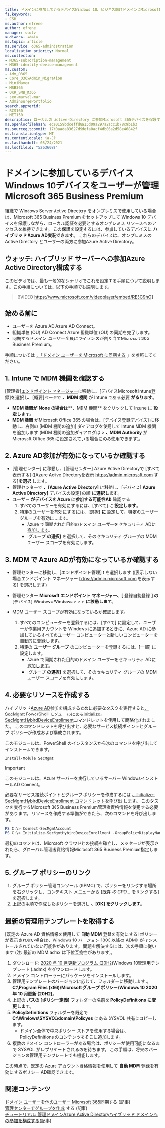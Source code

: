 ```yaml
---
title: ドメインに参加しているデバイスWindows 10、ビジネス向けドメインにMicrosoft 365有効にする
f1.keywords:
- CSH
ms.author: efrene
author: efrene
manager: scotv
audience: Admin
ms.topic: article
ms.service: o365-administration
localization_priority: Normal
ms.collection:
- M365-subscription-management
- M365-identity-device-management
ms.custom:
- Adm_O365
- Core_O365Admin_Migration
- MiniMaven
- MSB365
- OKR_SMB_M365
- seo-marvel-mar
- AdminSurgePortfolio
search.appverid:
- BCS160
- MET150
description: ローカルの Active-Directory に参加Microsoft 365デバイスを保護するために、Windows 10をわずか数ステップで有効にする方法について説明します。
ms.openlocfilehash: ec80159bdceffd8a13d09a297a2acc1b78c9b1b3
ms.sourcegitcommit: 17f0aada83627d9defa0acf4db03a2d58e46842f
ms.translationtype: MT
ms.contentlocale: ja-JP
ms.lasthandoff: 05/24/2021
ms.locfileid: "52636088"
---
```

# <a name="enable-domain-joined-windows-10-devices-to-be-managed-by-microsoft-365-business-premium"></a>ドメインに参加しているデバイスWindows 10デバイスをユーザーが管理Microsoft 365 Business Premium

組織で Windows Server Active Directory をオンプレミスで使用している場合は、Microsoft 365 Business Premium をセットアップして Windows 10 デバイスを保護しながら、ローカル認証を必要とするオンプレミス リソースへのアクセスを維持できます。
この保護を設定するには、参加しているデバイスに **ハイブリッド Azure AD実装できます**。 これらのデバイスは、オンプレミスの Active Directory とユーザーの両方に参加Azure Active Directory。

## <a name="watch-configure-hybrid-azure-active-directory-join"></a>ウォッチ: ハイブリッド サーバーへの参加Azure Active Directory構成する

このビデオでは、最も一般的なシナリオでこれを設定する手順について説明します。この手順については、以下の手順でも説明します。

> [!VIDEO https://www.microsoft.com/videoplayer/embed/RE3C9hO]
  
## <a name="before-you-begin"></a>始める前に

- ユーザーを Azure AD Azure AD Connect。
- 組織単位 (OU) AD Connect Azure 組織単位 (OU) の同期を完了します。
- 同期するドメイン ユーザー全員にライセンスが割り当てMicrosoft 365 Business Premium。

手順については [、「ドメイン ユーザーを Microsoft に同期する](manage-domain-users.md) 」を参照してください。

## <a name="1-verify-mdm-authority-in-intune"></a>1. Intune で MDM 機関を確認する

[管理者][エンドポイント マネージャー](https://endpoint.microsoft.com/#blade/Microsoft_Intune_Enrollment/EnrollmentMenu/overview)に移動し、[デバイスMicrosoft Intune登録]を選択し、[概要]ページで **、MDM 機関** が Intune である必要 **があります**。

- **MDM 機関が** **None の場合は****、MDM 機関** をクリックして Intune に **設定します**。
- **MDM 機関** がMicrosoft Office 365 の場合は、[デバイス登録デバイス] に移動し、右側の [MDM 機関の追加] ダイアログを使用して Intune MDM 機関を追加します (MDM 機関の追加ダイアログは  >  **、MDM Authority** が Microsoft Office 365 に設定されている場合にのみ使用できます)。

## <a name="2-verify-azure-ad-is-enabled-for-joining-computers"></a>2. Azure AD参加が有効になっているか確認する

- [管理センター] に移動し、[管理センター] Azure Active Directoryで [すべて表示する] ([Azure Active Directoryを表示 <a href="https://go.microsoft.com/fwlink/p/?linkid=2024339" target="_blank">https://admin.microsoft.com</a> する]**を選択** します。  
- 管理センターで **、[Azure Active Directory]** に移動し、[デバイス]  **Azure Active Directory[** デバイスの設定] の順 **に選択します**。
- ユーザー **がデバイスを Azure に参加する可能性AD** 確認する 
    1. すべてのユーザーを有効にするには、[すべて] に **設定します**。
    2. 特定のユーザーを有効にするには、[選択] **に** 設定して、特定のユーザー グループを有効にします。
        - Azure で同期された目的のドメイン ユーザーをセキュリティ ADに [追加します](../admin/create-groups/create-groups.md)。
        - [グループ **の選択]** を選択して、そのセキュリティ グループの MDM ユーザー スコープを有効にします。

## <a name="3-verify-azure-ad-is-enabled-for-mdm"></a>3. MDM で Azure ADが有効になっているか確認する

- 管理センターに移動し、[エンドポイント管理] t を選択します ([表示しない場合エンドポイント マネージャー <a href="https://go.microsoft.com/fwlink/p/?linkid=2024339" target="_blank">https://admin.microsoft.com</a> を表示する] を選択します)   
- 管理センター **Microsoft エンドポイント マネージャー、[** 登録自動登録 **] の**[デバイス] Windows Windows  >    >    >  **に移動します**。
- MDM ユーザー スコープが有効になっているか確認します。

    1. すべてのコンピューターを登録するには、[すべて] に設定して、ユーザーが作業用アカウントを Windows に追加するときに、Azure AD に参加しているすべてのユーザー コンピューターと新しいコンピューターを自動的に登録します。
    2. 特定の **ユーザー グループ** のコンピューターを登録するには、[一部] に設定します。
        -  Azure で同期された目的のドメイン ユーザーをセキュリティ ADに [追加します](../admin/create-groups/create-groups.md)。
        -  [グループ **の選択]** を選択して、そのセキュリティ グループの MDM ユーザー スコープを有効にします。

## <a name="4-create-the-required-resources"></a>4. 必要なリソースを作成する 

ハイブリッド[Azure AD](/azure/active-directory/devices/hybrid-azuread-join-managed-domains#configure-hybrid-azure-ad-join)参加を構成するために必要なタスクを実行すると[、SecMgmt](https://www.powershellgallery.com/packages/SecMgmt) PowerShell モジュールにある[Initialize-SecMgmtHybirdDeviceEnrollment](https://github.com/microsoft/secmgmt-open-powershell/blob/master/docs/help/Initialize-SecMgmtHybirdDeviceEnrollment.md)コマンドレットを使用して簡略化されました。 このコマンドレットを呼び出すと、必要なサービス接続ポイントとグループ ポリシーが作成および構成されます。

このモジュールは、PowerShell のインスタンスから次のコマンドを呼び出してインストールできます。

```powershell
Install-Module SecMgmt
```

> [!IMPORTANT]
> このモジュールは、Azure サーバーを実行しているサーバー WindowsインストールAD Connect。

必要なサービス接続ポイントとグループ ポリシーを作成するには  [、Initialize-SecMgmtHybirdDeviceEnrollment コマンドレットを呼び出](https://github.com/microsoft/secmgmt-open-powershell/blob/master/docs/help/Initialize-SecMgmtHybirdDeviceEnrollment.md) します。 このタスクを実行するMicrosoft 365 Business Premium管理者資格情報を使用する必要があります。 リソースを作成する準備ができたら、次のコマンドを呼び出します。

```powershell
PS C:\> Connect-SecMgmtAccount
PS C:\> Initialize-SecMgmtHybirdDeviceEnrollment -GroupPolicyDisplayName 'Device Management'
```

最初のコマンドは、Microsoft クラウドとの接続を確立し、メッセージが表示されたら、グローバル管理者資格情報Microsoft 365 Business Premium指定します。

## <a name="5-link-the-group-policy"></a>5. グループ ポリシーのリンク

1. グループ ポリシー管理コンソール (GPMC) で、ポリシーをリンクする場所を右クリックし、コンテキスト メニューから [既存 *の GPO...* をリンクする] を選択します。
2. 上記の手順で作成したポリシーを選択し **、[OK] をクリックします**。

## <a name="get-the-latest-administrative-templates"></a>最新の管理用テンプレートを取得する

[既定の Azure AD 資格情報を使用して **自動 MDM** 登録を有効にする] ポリシーが表示されない場合は、Windows 10 バージョン 1803 以降の ADMX がインストールされていない可能性があります。 問題を解決するには、次の手順に従います (注: 最新の MDM.admx は下位互換性があります)。

1.  ダウンロード: [2020 年 10 月更新プログラム (20H2)](https://www.microsoft.com/download/102157)Windows 10管理用テンプレート (.admx) をダウンロードします。
2.  ドメイン コントローラーにパッケージをインストールします。
3.  管理用テンプレートのバージョンに応じて、フォルダーに移動します **。C:\Program Files (x86)\Microsoft グループ ポリシー\Windows 10 2020 年 10 月更新 (20H2)**。
4.  上記の **パスの [ポリシー定義]** フォルダーの名前を **PolicyDefinitions に変更します**。
5.  **PolicyDefinitions** フォルダーを既定で **C:\Windows\SYSVOL\domain\Policyes** にある SYSVOL 共有にコピーします。 
    -   ドメイン全体で中央ポリシー ストアを使用する場合は、PolicyDefinitions のコンテンツをそこに追加します。
6.  複数のドメイン コントローラーがある場合は、ポリシーが使用可能になるまで SYSVOL がレプリケートされるのを待ちます。 この手順は、将来のバージョンの管理用テンプレートでも機能します。

この時点で、既定の Azure アカウント資格情報を使用して **自動 MDM** 登録を有効にするポリシー AD確認できます。

## <a name="related-content"></a>関連コンテンツ

[ドメイン ユーザーを他のユーザー Microsoft 365](manage-domain-users.md)同期する (記事)\
[管理センターでグループを作成](../admin/create-groups/create-groups.md) する (記事)\
[チュートリアル: 管理ドメインAzure Active Directoryハイブリッド ドメインへの参加を構成する](/azure/active-directory/devices/hybrid-azuread-join-managed-domains.md)(記事)